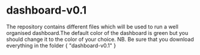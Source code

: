 # dashboard-v0.1
The repository contains different files which will be used to run a well organised dashboard.The default color of the dashboard is green but you should change it to the color of your choice.  NB. Be sure that you download everything in the folder { "dashboard-v0.1" }
